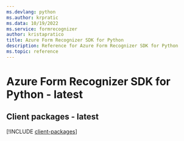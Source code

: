 ```yaml
---
ms.devlang: python
ms.author: krpratic
ms.data: 10/19/2022
ms.service: formrecognizer
author: kristapratico
title: Azure Form Recognizer SDK for Python
description: Reference for Azure Form Recognizer SDK for Python
ms.topic: reference
---
```

# Azure Form Recognizer SDK for Python - latest

## Client packages - latest
[!INCLUDE [client-packages](form-recognizer-client-index.md)]